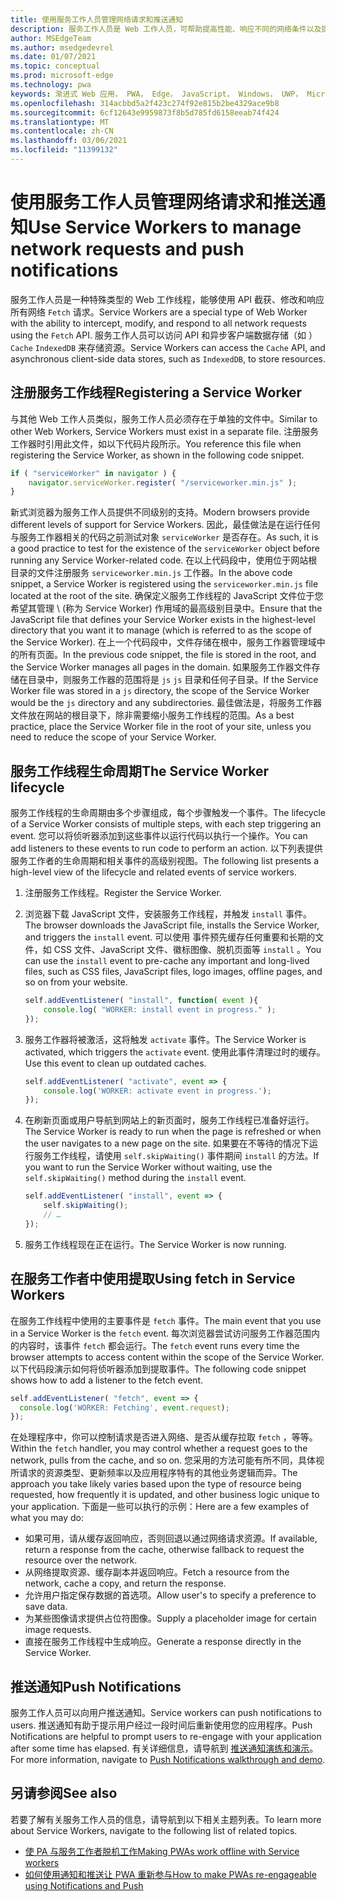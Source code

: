 ```yaml
---
title: 使用服务工作人员管理网络请求和推送通知
description: 服务工作人员是 Web 工作人员，可帮助提高性能、响应不同的网络条件以及提高与 Web 应用程序的连接。
author: MSEdgeTeam
ms.author: msedgedevrel
ms.date: 01/07/2021
ms.topic: conceptual
ms.prod: microsoft-edge
ms.technology: pwa
keywords: 渐进式 Web 应用， PWA， Edge， JavaScript， Windows， UWP， Microsoft Store
ms.openlocfilehash: 314acbbd5a2f423c274f92e815b2be4329ace9b8
ms.sourcegitcommit: 6cf12643e9959873f8b5d785fd6158eeab74f424
ms.translationtype: MT
ms.contentlocale: zh-CN
ms.lasthandoff: 03/06/2021
ms.locfileid: "11399132"
---
```

# <a name="use-service-workers-to-manage-network-requests-and-push-notifications"></a><span data-ttu-id="8877a-104">使用服务工作人员管理网络请求和推送通知</span><span class="sxs-lookup"><span data-stu-id="8877a-104">Use Service Workers to manage network requests and push notifications</span></span>

<span data-ttu-id="8877a-105">服务工作人员是一种特殊类型的 Web 工作线程，能够使用 API 截获、修改和响应所有网络 `Fetch` 请求。</span><span class="sxs-lookup"><span data-stu-id="8877a-105">Service Workers are a special type of Web Worker with the ability to intercept, modify, and respond to all network requests using the `Fetch` API.</span></span>  <span data-ttu-id="8877a-106">服务工作人员可以访问 API 和异步客户端数据存储（如 ） `Cache` `IndexedDB` 来存储资源。</span><span class="sxs-lookup"><span data-stu-id="8877a-106">Service Workers can access the `Cache` API, and asynchronous client-side data stores, such as `IndexedDB`, to store resources.</span></span>  

## <a name="registering-a-service-worker"></a><span data-ttu-id="8877a-107">注册服务工作线程</span><span class="sxs-lookup"><span data-stu-id="8877a-107">Registering a Service Worker</span></span>  

<span data-ttu-id="8877a-108">与其他 Web 工作人员类似，服务工作人员必须存在于单独的文件中。</span><span class="sxs-lookup"><span data-stu-id="8877a-108">Similar to other Web Workers, Service Workers must exist in a separate file.</span></span> <span data-ttu-id="8877a-109">注册服务工作器时引用此文件，如以下代码片段所示。</span><span class="sxs-lookup"><span data-stu-id="8877a-109">You reference this file when registering the Service Worker, as shown in the following code snippet.</span></span>  

```javascript
if ( "serviceWorker" in navigator ) {
    navigator.serviceWorker.register( "/serviceworker.min.js" );
}
```  

<span data-ttu-id="8877a-110">新式浏览器为服务工作人员提供不同级别的支持。</span><span class="sxs-lookup"><span data-stu-id="8877a-110">Modern browsers provide different levels of support for Service Workers.</span></span> <span data-ttu-id="8877a-111">因此，最佳做法是在运行任何与服务工作器相关的代码之前测试对象 `serviceWorker` 是否存在。</span><span class="sxs-lookup"><span data-stu-id="8877a-111">As such, it is a good practice to test for the existence of the `serviceWorker` object before running any Service Worker-related code.</span></span> <span data-ttu-id="8877a-112">在以上代码段中，使用位于网站根目录的文件注册服务 `serviceworker.min.js` 工作器。</span><span class="sxs-lookup"><span data-stu-id="8877a-112">In the above code snippet, a Service Worker is registered using the `serviceworker.min.js` file located at the root of the site.</span></span> <span data-ttu-id="8877a-113">确保定义服务工作线程的 JavaScript 文件位于您希望其管理 \ (称为 Service Worker\) 作用域的最高级别目录中。</span><span class="sxs-lookup"><span data-stu-id="8877a-113">Ensure that the JavaScript file that defines your Service Worker exists in the highest-level directory that you want it to manage \(which is referred to as the scope of the Service Worker\).</span></span>  <span data-ttu-id="8877a-114">在上一个代码段中，文件存储在根中，服务工作器管理域中的所有页面。</span><span class="sxs-lookup"><span data-stu-id="8877a-114">In the previous code snippet, the file is stored in the root, and the Service Worker manages all pages in the domain.</span></span> <span data-ttu-id="8877a-115">如果服务工作器文件存储在目录中，则服务工作器的范围将是 `js` `js` 目录和任何子目录。</span><span class="sxs-lookup"><span data-stu-id="8877a-115">If the Service Worker file was stored in a `js` directory, the scope of the Service Worker would be the `js` directory and any subdirectories.</span></span>  <span data-ttu-id="8877a-116">最佳做法是，将服务工作器文件放在网站的根目录下，除非需要缩小服务工作线程的范围。</span><span class="sxs-lookup"><span data-stu-id="8877a-116">As a best practice, place the Service Worker file in the root of your site, unless you need to reduce the scope of your Service Worker.</span></span>  

## <a name="the-service-worker-lifecycle"></a><span data-ttu-id="8877a-117">服务工作线程生命周期</span><span class="sxs-lookup"><span data-stu-id="8877a-117">The Service Worker lifecycle</span></span>  

<span data-ttu-id="8877a-118">服务工作线程的生命周期由多个步骤组成，每个步骤触发一个事件。</span><span class="sxs-lookup"><span data-stu-id="8877a-118">The lifecycle of a Service Worker consists of multiple steps, with each step triggering an event.</span></span> <span data-ttu-id="8877a-119">您可以将侦听器添加到这些事件以运行代码以执行一个操作。</span><span class="sxs-lookup"><span data-stu-id="8877a-119">You can add listeners to these events to run code to perform an action.</span></span> <span data-ttu-id="8877a-120">以下列表提供服务工作者的生命周期和相关事件的高级别视图。</span><span class="sxs-lookup"><span data-stu-id="8877a-120">The following list presents a high-level view of the lifecycle and related events of service workers.</span></span> 

1.  <span data-ttu-id="8877a-121">注册服务工作线程。</span><span class="sxs-lookup"><span data-stu-id="8877a-121">Register the Service Worker.</span></span>  
1.  <span data-ttu-id="8877a-122">浏览器下载 JavaScript 文件，安装服务工作线程，并触发 `install` 事件。</span><span class="sxs-lookup"><span data-stu-id="8877a-122">The browser downloads the JavaScript file, installs the Service Worker, and triggers the `install` event.</span></span> <span data-ttu-id="8877a-123">可以使用 事件预先缓存任何重要和长期的文件，如 CSS 文件、JavaScript 文件、徽标图像、脱机页面等 `install` 。</span><span class="sxs-lookup"><span data-stu-id="8877a-123">You can use the `install` event to pre-cache any important and long-lived files, such as CSS files, JavaScript files, logo images, offline pages, and so on from your website.</span></span>  
    
    ```javascript
    self.addEventListener( "install", function( event ){
        console.log( "WORKER: install event in progress." );
    });
    ```  
    
1.  <span data-ttu-id="8877a-124">服务工作器将被激活，这将触发 `activate` 事件。</span><span class="sxs-lookup"><span data-stu-id="8877a-124">The Service Worker is activated, which triggers the `activate` event.</span></span>  <span data-ttu-id="8877a-125">使用此事件清理过时的缓存。</span><span class="sxs-lookup"><span data-stu-id="8877a-125">Use this event to clean up outdated caches.</span></span>  
    
    ```javascript
    self.addEventListener( "activate", event => {
        console.log('WORKER: activate event in progress.');
    });
    ```  
    
1.  <span data-ttu-id="8877a-126">在刷新页面或用户导航到网站上的新页面时，服务工作线程已准备好运行。</span><span class="sxs-lookup"><span data-stu-id="8877a-126">The Service Worker is ready to run when the page is refreshed or when the user navigates to a new page on the site.</span></span> <span data-ttu-id="8877a-127">如果要在不等待的情况下运行服务工作线程，请使用 `self.skipWaiting()` 事件期间 `install` 的方法。</span><span class="sxs-lookup"><span data-stu-id="8877a-127">If you want to run the Service Worker without waiting, use the `self.skipWaiting()` method during the `install` event.</span></span>  
    
    ```javascript
    self.addEventListener( "install", event => {
        self.skipWaiting();
        // …
    });
    ```
    
1.  <span data-ttu-id="8877a-128">服务工作线程现在正在运行。</span><span class="sxs-lookup"><span data-stu-id="8877a-128">The Service Worker is now running.</span></span>     
    
## <a name="using-fetch-in-service-workers"></a><span data-ttu-id="8877a-129">在服务工作者中使用提取</span><span class="sxs-lookup"><span data-stu-id="8877a-129">Using fetch in Service Workers</span></span>  

<span data-ttu-id="8877a-130">在服务工作线程中使用的主要事件是 `fetch` 事件。</span><span class="sxs-lookup"><span data-stu-id="8877a-130">The main event that you use in a Service Worker is the `fetch` event.</span></span>  <span data-ttu-id="8877a-131">每次浏览器尝试访问服务工作器范围内的内容时，该事件 `fetch` 都会运行。</span><span class="sxs-lookup"><span data-stu-id="8877a-131">The `fetch` event runs every time the browser attempts to access content within the scope of the Service Worker.</span></span> <span data-ttu-id="8877a-132">以下代码段演示如何将侦听器添加到提取事件。</span><span class="sxs-lookup"><span data-stu-id="8877a-132">The following code snippet shows how to add a listener to the fetch event.</span></span>  

```javascript
self.addEventListener( "fetch", event => {
  console.log('WORKER: Fetching', event.request);
});
```  

<span data-ttu-id="8877a-133">在处理程序中，你可以控制请求是否进入网络、是否从缓存拉取 `fetch` ，等等。</span><span class="sxs-lookup"><span data-stu-id="8877a-133">Within the `fetch` handler, you may control whether a request goes to the network, pulls from the cache, and so on.</span></span>  <span data-ttu-id="8877a-134">您采用的方法可能有所不同，具体视所请求的资源类型、更新频率以及应用程序特有的其他业务逻辑而异。</span><span class="sxs-lookup"><span data-stu-id="8877a-134">The approach you take likely varies based upon the type of resource being requested, how frequently it is updated, and other business logic unique to your application.</span></span>  <span data-ttu-id="8877a-135">下面是一些可以执行的示例：</span><span class="sxs-lookup"><span data-stu-id="8877a-135">Here are a few examples of what you may do:</span></span>  

*   <span data-ttu-id="8877a-136">如果可用，请从缓存返回响应，否则回退以通过网络请求资源。</span><span class="sxs-lookup"><span data-stu-id="8877a-136">If available, return a response from the cache, otherwise fallback to request the resource over the network.</span></span>  
*   <span data-ttu-id="8877a-137">从网络提取资源、缓存副本并返回响应。</span><span class="sxs-lookup"><span data-stu-id="8877a-137">Fetch a resource from the network, cache a copy, and return the response.</span></span>
*   <span data-ttu-id="8877a-138">允许用户指定保存数据的首选项。</span><span class="sxs-lookup"><span data-stu-id="8877a-138">Allow user's to specify a preference to save data.</span></span> 
*   <span data-ttu-id="8877a-139">为某些图像请求提供占位符图像。</span><span class="sxs-lookup"><span data-stu-id="8877a-139">Supply a placeholder image for certain image requests.</span></span>  
*   <span data-ttu-id="8877a-140">直接在服务工作线程中生成响应。</span><span class="sxs-lookup"><span data-stu-id="8877a-140">Generate a response directly in the Service Worker.</span></span>  
    
## <a name="push-notifications"></a><span data-ttu-id="8877a-141">推送通知</span><span class="sxs-lookup"><span data-stu-id="8877a-141">Push Notifications</span></span>  

<span data-ttu-id="8877a-142">服务工作人员可以向用户推送通知。</span><span class="sxs-lookup"><span data-stu-id="8877a-142">Service workers can push notifications to users.</span></span> <span data-ttu-id="8877a-143">推送通知有助于提示用户经过一段时间后重新使用您的应用程序。</span><span class="sxs-lookup"><span data-stu-id="8877a-143">Push Notifications are helpful to prompt users to re-engage with your application after some time has elapsed.</span></span> <span data-ttu-id="8877a-144">有关详细信息，请导航到 [推送通知演练和演示][AzurewebsitesWebpushdemo]。</span><span class="sxs-lookup"><span data-stu-id="8877a-144">For more information, navigate to [Push Notifications walkthrough and demo][AzurewebsitesWebpushdemo].</span></span>  

## <a name="see-also"></a><span data-ttu-id="8877a-145">另请参阅</span><span class="sxs-lookup"><span data-stu-id="8877a-145">See also</span></span>  

<span data-ttu-id="8877a-146">若要了解有关服务工作人员的信息，请导航到以下相关主题列表。</span><span class="sxs-lookup"><span data-stu-id="8877a-146">To learn more about Service Workers, navigate to the following list of related topics.</span></span>  

*   [<span data-ttu-id="8877a-147">使 PA 与服务工作者脱机工作</span><span class="sxs-lookup"><span data-stu-id="8877a-147">Making PWAs work offline with Service workers</span></span>][MDNPwasMakingOfflineServiceWorkers]  
*   [<span data-ttu-id="8877a-148">如何使用通知和推送让 PWA 重新参与</span><span class="sxs-lookup"><span data-stu-id="8877a-148">How to make PWAs re-engageable using Notifications and Push</span></span>][MDNPwasMakeReengageablesingNotificationsPush]  
    
<!-- links -->  

[AzurewebsitesWebpushdemo]: https://webpushdemo.azurewebsites.net "Web 推送通知| Microsoft Edge 演示"  

[MDNPwasMakingOfflineServiceWorkers]: https://developer.mozilla.org/docs/Web/Progressive_web_apps/Offline_Service_workers "使 PA 与服务工作人员脱机工作 - PBA |MDN"  
[MDNPwasMakeReengageablesingNotificationsPush]: https://developer.mozilla.org/docs/Web/Progressive_web_apps/Re-engageable_Notifications_Push "如何使用通知和推送通知让 PWA 重新参与 - PBA |MDN"  
